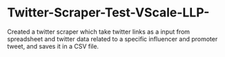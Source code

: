 # Twitter-Scraper-Test-VScale-LLP-
Created a twitter scraper which take twitter links as a input from spreadsheet and  twitter data related to a specific influencer and promoter tweet, and saves it in a CSV file.
